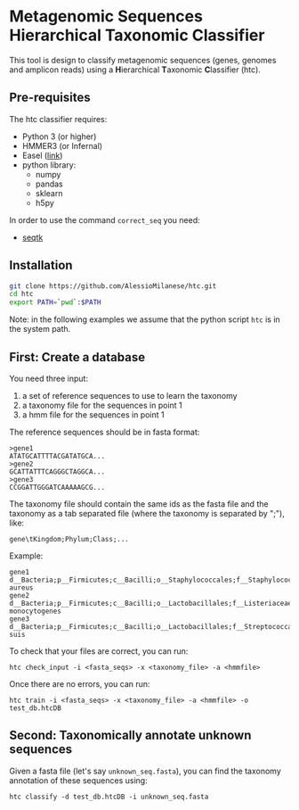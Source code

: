Metagenomic Sequences Hierarchical Taxonomic Classifier
========

This tool is design to classify metagenomic sequences (genes, genomes and amplicon reads) using a **H**ierarchical **T**axonomic **C**lassifier (htc).


Pre-requisites
--------------

The htc classifier requires:
* Python 3 (or higher)
* HMMER3 (or Infernal)
* Easel ([link](https://github.com/EddyRivasLab/easel))
* python library:
  * numpy
  * pandas
  * sklearn
  * h5py

In order to use the command ```correct_seq``` you need:
* [seqtk](https://github.com/lh3/seqtk)

Installation
--------------
```bash
git clone https://github.com/AlessioMilanese/htc.git
cd htc
export PATH=`pwd`:$PATH
```

Note: in the following examples we assume that the python script ```htc``` is in the system path.


First: Create a database
--------------
You need three input:
1. a set of reference sequences to use to learn the taxonomy
2. a taxonomy file for the sequences in point 1
3. a hmm file for the sequences in point 1

The reference sequences should be in fasta format:
```
>gene1
ATATGCATTTTACGATATGCA...
>gene2
GCATTATTTCAGGGCTAGGCA...
>gene3
CCGGATTGGGATCAAAAAGCG...
```

The taxonomy file should contain the same ids as the fasta file and the taxonomy
as a tab separated file (where the taxonomy is separated by ";"), like:
```
gene\tKingdom;Phylum;Class;...
```
Example:
```
gene1 d__Bacteria;p__Firmicutes;c__Bacilli;o__Staphylococcales;f__Staphylococcaceae;g__Staphylococcus;s__Staphylococcus aureus
gene2 d__Bacteria;p__Firmicutes;c__Bacilli;o__Lactobacillales;f__Listeriaceae;g__Listeria;s__Listeria monocytogenes
gene3 d__Bacteria;p__Firmicutes;c__Bacilli;o__Lactobacillales;f__Streptococcaceae;g__Streptococcus;s__Streptococcus suis
```

To check that your files are correct, you can run:
```
htc check_input -i <fasta_seqs> -x <taxonomy_file> -a <hmmfile>
```

Once there are no errors, you can run:
```
htc train -i <fasta_seqs> -x <taxonomy_file> -a <hmmfile> -o test_db.htcDB
```


Second: Taxonomically annotate unknown sequences
--------------

Given a fasta file (let's say `unknown_seq.fasta`), you can find the taxonomy annotation of these
sequences using:
```
htc classify -d test_db.htcDB -i unknown_seq.fasta
```
